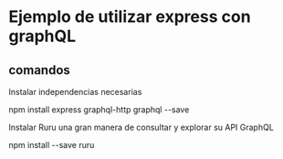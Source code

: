 # Ejemplo de utilizar express con graphQL

## comandos

Instalar independencias necesarias

npm install express graphql-http graphql --save

Instalar Ruru
una gran manera de consultar y explorar su API GraphQL

npm install --save ruru